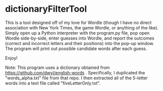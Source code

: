 # dictionaryFilterTool

This is a tool designed off of my love for Wordle (though I have no direct association with New York Times, the game Wordle, or anything of the like). Simply open up a Python interpreter with the program.py file, pop open Wordle side-by-side, enter guesses into Wordle, and report the outcomes (correct and incorrect letters and their positions) into the pop-up window. The program will print out possible candidate words after each guess. 

Enjoy!

Note: This program uses a dictionary obtained from https://github.com/dwyl/english-words . Specifically, I duplicated the "words_alpha.txt" file from that repo. I then extracted all of the 5-letter words into a text file called "fiveLetterOnly.txt".
